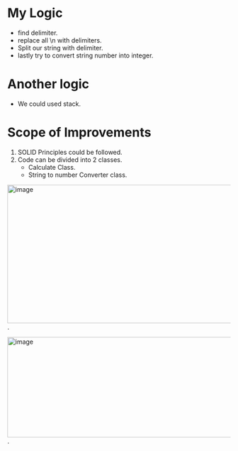 # My Logic
- find delimiter.
- replace all \n with delimiters.
- Split our string with delimiter.
- lastly try to convert string number into integer.

# Another logic
- We could used stack.

# Scope of Improvements
1. SOLID Principles could be followed.
2. Code can be divided into 2 classes.
      - Calculate Class.
      - String to number Converter class.

<img width="607" height="312" alt="image" src="https://github.com/user-attachments/assets/e3f2bed6-8848-4925-981b-e35b1e7327fc" />.


<img width="595" height="226" alt="image" src="https://github.com/user-attachments/assets/7d1735a9-9491-4049-b6e4-41ffa40072ad" />.

